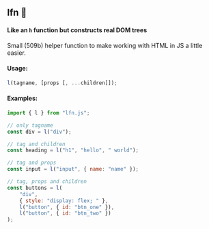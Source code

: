 ## lfn :elephant:

#### Like an `h` function but constructs real DOM trees

Small (509b) helper function to make working with HTML in JS a little easier.

#### Usage:

```js
l(tagname, [props [, ...children]]);
```

#### Examples:

```js
import { l } from "lfn.js";

// only tagname
const div = l("div");

// tag and children
const heading = l("h1", "hello", " world");

// tag and props
const input = l("input", { name: "name" });

// tag, props and children
const buttons = l(
	"div",
	{ style: "display: flex; " },
	l("button", { id: "btn_one" }),
	l("button", { id: "btn_two" })
);
```
